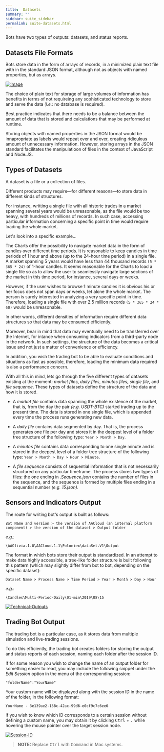 ```yaml
---
title:  Datasets
summary: ""
sidebar: suite_sidebar
permalink: suite-datasets.html
---
```


Bots have two types of outputs: datasets, and status reports.

## Datasets File Formats

Bots store data in the form of arrays of records, in a minimized plain text file with in the standard JSON format, although not as objects with named properties, but as arrays.

[![image](https://user-images.githubusercontent.com/13994516/68998023-303eae00-08ad-11ea-9baa-ddea801c7d6d.png)](https://user-images.githubusercontent.com/13994516/68998023-303eae00-08ad-11ea-9baa-ddea801c7d6d.png)

The choice of plain text for storage of large volumes of information has benefits in terms of not requireing any sophisticated technology to store and serve the data (*i.e.:* no database is required).

Best practice indicates that there needs to be a balance between the amount of data that is stored and calculations that may be performed at runtime.

Storing objects with named properties in the JSON format would be innapropriate as labels would repeat over and over, creating ridiculous amount of unnecessary information. However, storing arrays in the JSON standard facilitates the manipulatioon of files in the context of JavaScript and Node.JS.

## Types of Datasets

A dataset is a file or a collection of files.

Different products may require—for different reasons—to store data in different kinds of structures. 

For instance, writting a single file with all historic trades in a market spanning several years would be unreasonable, as the file would be too heavy, with hundreds of millions of records. In such case, accessing particular information concerning a specific point in time would require loading the whole market.

Let's look into a specific example... 

The Charts offer the possibility to navigate market data in the form of candles over different time periods. It is reasonable to keep candles in time periods of 1 hour and above (up to the 24-hour time period) in a single file. A market spanning 5 years would have less than 44 thousand records ```(5 * 365 * 24)``` of 1-hour candles. It seems reasonable for the Charts to load a single file so as to allow the user to seamlessly navigate large sections of the market in this time period, for instance, several days or weeks.

However, if the user wishes to browse 1 minute candles it is obvious his or her focus does not span days or weeks, let alone the whole market. The person is surely interested in analyzing a very specific point in time. Therefore, loading a single file with over 2.5 million records ```(5 * 365 * 24 * 60)``` would be unreasonable.

In other words, different densities of information require different data structures so that data may be consumed efficiently. 

Moreover, bear in mind that data may eventually need to be transferred over the Internet, for intance when consuming indicators from a third-party node in the network. In such settings, the structure of the data becomes a critical issue and not just a matter of convenience or efficiency.

In addition, you wish the trading bot to be able to evaluate conditions and situations as fast as possible, therefore, loading the minimum data required is also a performance concern.

With all this in mind, lets go through the five different types of datasets existing at the moment: *market files*, *daily files*, *minutes files*, *single file*, and *file sequence*. These types of datasets define the structure of the data and how it is stored.

* A _market file_ contains data spanning the whole existence of the market, that is, from the day the pair _(e.g. USDT-BTC)_ started trading up to the present time. The data is stored in one single file, which is appended every time the process runs generating new data.

* A _daily file_ contains data segmented by day. That is, the process generates one file per day and stores it in the deepest level of a folder tree structure of the following type: ```Year > Month > Day```.

* A _minutes file_ contains data corresponding to one single minute and is stored in the deepest level of a folder tree structure of the following type: ```Year > Month > Day > Hour > Minute```.

* A _file sequence_ consists of sequential information that is not necessarily structured on any particular timeframe. The process stores two types of files: the one ending in _.Sequence.json_ contains the number of files in the sequence, and the sequence is formed by multiple files ending in a sequential number _(e.g. 15.json)_.

## Sensors and Indicators Output

The route for writing bot's output is built as follows:

```Bot Name and version > the version of AACloud (an internal platform component) > the version of the dataset > Output folder```

_e.g.:_

```
\AAOlivia.1.0\AACloud.1.1\Poloniex\dataSet.V1\Output
```

The format in which bots store their output is standardized. In an attempt to make data highly accessible, a tree-like folder structure is built following this pattern (which may slightly differ from bot to bot, depending on the specific dataset):

```
Dataset Name > Process Name > Time Period > Year > Month > Day > Hour
```

_e.g.:_

```
\Candles\Multi-Period-Daily\01-min\2019\08\15
```

[![Technical-Outputs](https://user-images.githubusercontent.com/13994516/63342762-979b9f00-c34c-11e9-8975-4735f0778d35.gif)](https://user-images.githubusercontent.com/13994516/63342762-979b9f00-c34c-11e9-8975-4735f0778d35.gif)

## Trading Bot Output

The trading bot is a particular case, as it stores data from multiple simulation and live-trading sessions.

To do this efficiently, the trading bot creates folders for storing the output and status reports of each session, naming each folder after the session ID.

If for some reason you wish to change the name of an output folder for something easier to read, you may include the following snippet under the *Edit Session* option in the menu of the corresponding session:

```
"folderName":"YourName"
```

Your custom name will be displayed along with the session ID in the name of the folder, in the following format:

```
YourName - 3e139ae2-138c-42ac-99d6-e0cf9c7c6ee6
```

If you wish to know which ID corresponds to a certain session without defining a custom name, you may obtain it by clicking <kbd>Ctrl</kbd> + <kbd>.</kbd> while hovering the mouse pointer over the target session node.

[![Session-ID](https://user-images.githubusercontent.com/13994516/67281472-c1e61600-f4cf-11e9-85dc-d81d7b2d014b.gif)](https://user-images.githubusercontent.com/13994516/67281472-c1e61600-f4cf-11e9-85dc-d81d7b2d014b.gif)

> **NOTE:** Replace <kbd>Ctrl</kbd> with <kbd>Command</kbd> in Mac systems.
